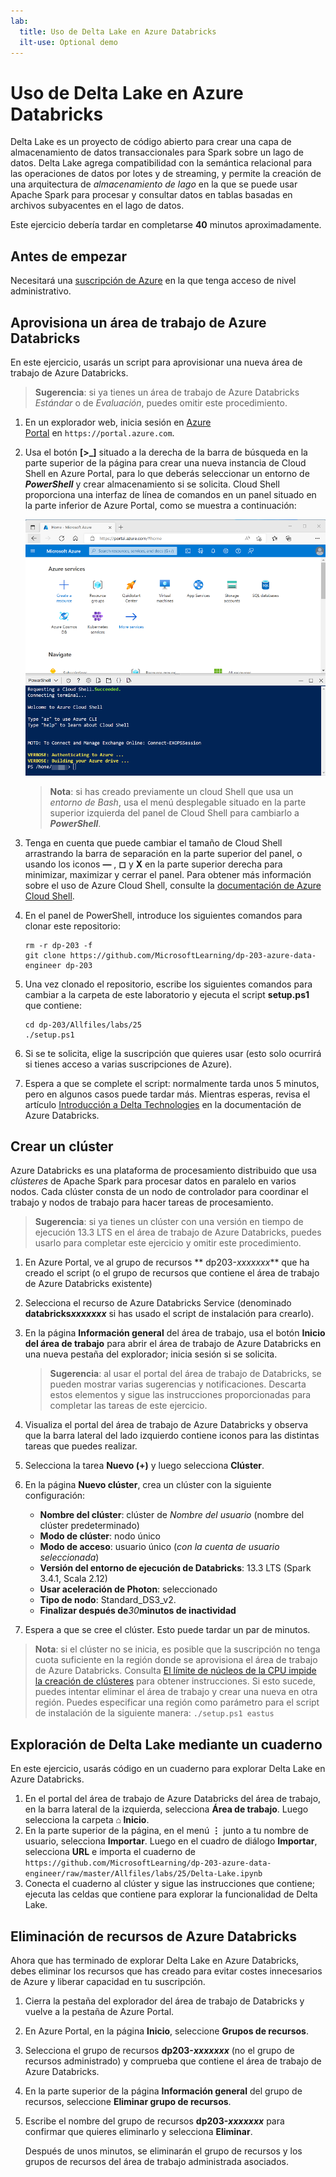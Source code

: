 ```yaml
---
lab:
  title: Uso de Delta Lake en Azure Databricks
  ilt-use: Optional demo
---
```


# Uso de Delta Lake en Azure Databricks

Delta Lake es un proyecto de código abierto para crear una capa de almacenamiento de datos transaccionales para Spark sobre un lago de datos. Delta Lake agrega compatibilidad con la semántica relacional para las operaciones de datos por lotes y de streaming, y permite la creación de una arquitectura de *almacenamiento de lago* en la que se puede usar Apache Spark para procesar y consultar datos en tablas basadas en archivos subyacentes en el lago de datos.

Este ejercicio debería tardar en completarse **40** minutos aproximadamente.

## Antes de empezar

Necesitará una [suscripción de Azure](https://azure.microsoft.com/free) en la que tenga acceso de nivel administrativo.

## Aprovisiona un área de trabajo de Azure Databricks

En este ejercicio, usarás un script para aprovisionar una nueva área de trabajo de Azure Databricks.

> **Sugerencia**: si ya tienes un área de trabajo de Azure Databricks *Estándar* o de *Evaluación*, puedes omitir este procedimiento.

1. En un explorador web, inicia sesión en [Azure Portal](https://portal.azure.com) en `https://portal.azure.com`.
2. Usa el botón **[\>_]** situado a la derecha de la barra de búsqueda en la parte superior de la página para crear una nueva instancia de Cloud Shell en Azure Portal, para lo que deberás seleccionar un entorno de ***PowerShell*** y crear almacenamiento si se solicita. Cloud Shell proporciona una interfaz de línea de comandos en un panel situado en la parte inferior de Azure Portal, como se muestra a continuación:

    ![Azure Portal con un panel de Cloud Shell](./images/cloud-shell.png)

    > **Nota**: si has creado previamente un cloud Shell que usa un *entorno de Bash*, usa el menú desplegable situado en la parte superior izquierda del panel de Cloud Shell para cambiarlo a ***PowerShell***.

3. Tenga en cuenta que puede cambiar el tamaño de Cloud Shell arrastrando la barra de separación en la parte superior del panel, o usando los iconos **&#8212;** , **&#9723;** y **X** en la parte superior derecha para minimizar, maximizar y cerrar el panel. Para obtener más información sobre el uso de Azure Cloud Shell, consulte la [documentación de Azure Cloud Shell](https://docs.microsoft.com/azure/cloud-shell/overview).

4. En el panel de PowerShell, introduce los siguientes comandos para clonar este repositorio:

    ```
    rm -r dp-203 -f
    git clone https://github.com/MicrosoftLearning/dp-203-azure-data-engineer dp-203
    ```

5. Una vez clonado el repositorio, escribe los siguientes comandos para cambiar a la carpeta de este laboratorio y ejecuta el script **setup.ps1** que contiene:

    ```
    cd dp-203/Allfiles/labs/25
    ./setup.ps1
    ```

6. Si se te solicita, elige la suscripción que quieres usar (esto solo ocurrirá si tienes acceso a varias suscripciones de Azure).

7. Espera a que se complete el script: normalmente tarda unos 5 minutos, pero en algunos casos puede tardar más. Mientras esperas, revisa el artículo [Introducción a Delta Technologies](https://learn.microsoft.com/azure/databricks/introduction/delta-comparison) en la documentación de Azure Databricks.

## Crear un clúster

Azure Databricks es una plataforma de procesamiento distribuido que usa *clústeres* de Apache Spark para procesar datos en paralelo en varios nodos. Cada clúster consta de un nodo de controlador para coordinar el trabajo y nodos de trabajo para hacer tareas de procesamiento.

> **Sugerencia**: si ya tienes un clúster con una versión en tiempo de ejecución 13.3 LTS en el área de trabajo de Azure Databricks, puedes usarlo para completar este ejercicio y omitir este procedimiento.

1. En Azure Portal, ve al grupo de recursos ** dp203-*xxxxxxx*** que ha creado el script (o el grupo de recursos que contiene el área de trabajo de Azure Databricks existente)
1. Selecciona el recurso de Azure Databricks Service (denominado **databricks*xxxxxxx*** si has usado el script de instalación para crearlo).
1. En la página **Información general** del área de trabajo, usa el botón **Inicio del área de trabajo** para abrir el área de trabajo de Azure Databricks en una nueva pestaña del explorador; inicia sesión si se solicita.

    > **Sugerencia**: al usar el portal del área de trabajo de Databricks, se pueden mostrar varias sugerencias y notificaciones. Descarta estos elementos y sigue las instrucciones proporcionadas para completar las tareas de este ejercicio.

1. Visualiza el portal del área de trabajo de Azure Databricks y observa que la barra lateral del lado izquierdo contiene iconos para las distintas tareas que puedes realizar.

1. Selecciona la tarea **Nuevo (+)** y luego selecciona **Clúster**.
1. En la página **Nuevo clúster**, crea un clúster con la siguiente configuración:
    - **Nombre del clúster**: clúster de *Nombre del usuario* (nombre del clúster predeterminado)
    - **Modo de clúster**: nodo único
    - **Modo de acceso**: usuario único (*con la cuenta de usuario seleccionada*)
    - **Versión del entorno de ejecución de Databricks**: 13.3 LTS (Spark 3.4.1, Scala 2.12)
    - **Usar aceleración de Photon**: seleccionado
    - **Tipo de nodo**: Standard_DS3_v2.
    - **Finalizar después de***30***minutos de inactividad**

1. Espera a que se cree el clúster. Esto puede tardar un par de minutos.

> **Nota**: si el clúster no se inicia, es posible que la suscripción no tenga cuota suficiente en la región donde se aprovisiona el área de trabajo de Azure Databricks. Consulta [El límite de núcleos de la CPU impide la creación de clústeres](https://docs.microsoft.com/azure/databricks/kb/clusters/azure-core-limit) para obtener instrucciones. Si esto sucede, puedes intentar eliminar el área de trabajo y crear una nueva en otra región. Puedes especificar una región como parámetro para el script de instalación de la siguiente manera: `./setup.ps1 eastus`

## Exploración de Delta Lake mediante un cuaderno

En este ejercicio, usarás código en un cuaderno para explorar Delta Lake en Azure Databricks.

1. En el portal del área de trabajo de Azure Databricks del área de trabajo, en la barra lateral de la izquierda, selecciona **Área de trabajo**. Luego selecciona la carpeta **⌂ Inicio**.
1. En la parte superior de la página, en el menú **⋮** junto a tu nombre de usuario, selecciona **Importar**. Luego en el cuadro de diálogo **Importar**, selecciona **URL** e importa el cuaderno de `https://github.com/MicrosoftLearning/dp-203-azure-data-engineer/raw/master/Allfiles/labs/25/Delta-Lake.ipynb`
1. Conecta el cuaderno al clúster y sigue las instrucciones que contiene; ejecuta las celdas que contiene para explorar la funcionalidad de Delta Lake.

## Eliminación de recursos de Azure Databricks

Ahora que has terminado de explorar Delta Lake en Azure Databricks, debes eliminar los recursos que has creado para evitar costes innecesarios de Azure y liberar capacidad en tu suscripción.

1. Cierra la pestaña del explorador del área de trabajo de Databricks y vuelve a la pestaña de Azure Portal.
2. En Azure Portal, en la página **Inicio**, seleccione **Grupos de recursos**.
3. Selecciona el grupo de recursos **dp203-*xxxxxxx*** (no el grupo de recursos administrado) y comprueba que contiene el área de trabajo de Azure Databricks.
4. En la parte superior de la página **Información general** del grupo de recursos, seleccione **Eliminar grupo de recursos**.
5. Escribe el nombre del grupo de recursos **dp203-*xxxxxxx*** para confirmar que quieres eliminarlo y selecciona **Eliminar**.

    Después de unos minutos, se eliminarán el grupo de recursos y los grupos de recursos del área de trabajo administrada asociados.
